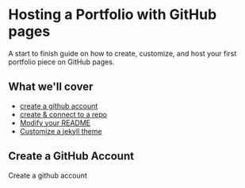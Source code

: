 # Hosting a Portfolio with GitHub pages
A start to finish guide on how to create, customize, and host your first portfolio piece on GitHub pages.

## What we'll cover
- [create a github account](#create-a-github-account)
- [create & connect to a repo](#github)
- [Modify your README](#github)
- [Customize a jekyll theme](#github)

## Create a GitHub Account
Create a github account
